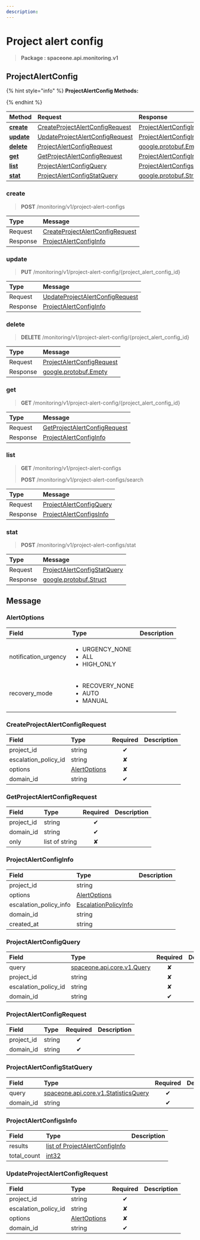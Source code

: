```yaml
---
description:  
---
```

# Project alert config

>  **Package : spaceone.api.monitoring.v1**

## ProjectAlertConfig

{% hint style="info" %}
**ProjectAlertConfig Methods:**

{%  endhint %}


| Method | Request | Response |
| :----- | :-------- | :-------- |
| [**create**](project-alert-config.md#create)|   [CreateProjectAlertConfigRequest](project-alert-config.md#createprojectalertconfigrequest) |   [ProjectAlertConfigInfo](project-alert-config.md#projectalertconfiginfo) |
| [**update**](project-alert-config.md#update)|   [UpdateProjectAlertConfigRequest](project-alert-config.md#updateprojectalertconfigrequest) |   [ProjectAlertConfigInfo](project-alert-config.md#projectalertconfiginfo) |
| [**delete**](project-alert-config.md#delete)|   [ProjectAlertConfigRequest](project-alert-config.md#projectalertconfigrequest) |  [google.protobuf.Empty](https://github.com/protocolbuffers/protobuf/blob/master/src/google/protobuf/empty.proto)|
| [**get**](project-alert-config.md#get)|   [GetProjectAlertConfigRequest](project-alert-config.md#getprojectalertconfigrequest) |   [ProjectAlertConfigInfo](project-alert-config.md#projectalertconfiginfo) |
| [**list**](project-alert-config.md#list)|   [ProjectAlertConfigQuery](project-alert-config.md#projectalertconfigquery) |   [ProjectAlertConfigsInfo](project-alert-config.md#projectalertconfigsinfo) |
| [**stat**](project-alert-config.md#stat)|   [ProjectAlertConfigStatQuery](project-alert-config.md#projectalertconfigstatquery) |  [google.protobuf.Struct](https://github.com/protocolbuffers/protobuf/blob/master/src/google/protobuf/struct.proto)| 
 

 
### create
> **POST** /monitoring/v1/project-alert-configs
>


| Type | Message |
| :--- | :--- |
| Request | [CreateProjectAlertConfigRequest](project-alert-config.md#createprojectalertconfigrequest) |
| Response |  [ProjectAlertConfigInfo](project-alert-config.md#projectalertconfiginfo)  |
 
 

 
### update
> **PUT** /monitoring/v1/project-alert-config/{project_alert_config_id}
>


| Type | Message |
| :--- | :--- |
| Request | [UpdateProjectAlertConfigRequest](project-alert-config.md#updateprojectalertconfigrequest) |
| Response |  [ProjectAlertConfigInfo](project-alert-config.md#projectalertconfiginfo)  |
 
 

 
### delete
> **DELETE** /monitoring/v1/project-alert-config/{project_alert_config_id}
>


| Type | Message |
| :--- | :--- |
| Request | [ProjectAlertConfigRequest](project-alert-config.md#projectalertconfigrequest) |
| Response | [google.protobuf.Empty](https://github.com/protocolbuffers/protobuf/blob/master/src/google/protobuf/empty.proto) |
 
 

 
### get
> **GET** /monitoring/v1/project-alert-config/{project_alert_config_id}
>


| Type | Message |
| :--- | :--- |
| Request | [GetProjectAlertConfigRequest](project-alert-config.md#getprojectalertconfigrequest) |
| Response |  [ProjectAlertConfigInfo](project-alert-config.md#projectalertconfiginfo)  |
 
 

 
### list
> **GET** /monitoring/v1/project-alert-configs
>
> **POST** /monitoring/v1/project-alert-configs/search



| Type | Message |
| :--- | :--- |
| Request | [ProjectAlertConfigQuery](project-alert-config.md#projectalertconfigquery) |
| Response |  [ProjectAlertConfigsInfo](project-alert-config.md#projectalertconfigsinfo)  |
 
 

 
### stat
> **POST** /monitoring/v1/project-alert-configs/stat
>


| Type | Message |
| :--- | :--- |
| Request | [ProjectAlertConfigStatQuery](project-alert-config.md#projectalertconfigstatquery) |
| Response | [google.protobuf.Struct](https://github.com/protocolbuffers/protobuf/blob/master/src/google/protobuf/struct.proto) |


## 

## Message

### AlertOptions
<table>
  <thead>
    <tr>
      <th style="text-align:left; width:100px;">Field</th>
      <th style="text-align:left">Type</th>
      <th style="text-align:left">Description</th>
    </tr>
  </thead>
  <tbody>
    <tr>
      <td style="text-align:left; width:100px;">notification_urgency</td>
      <td style="text-align:left"><ul>
          	<li>URGENCY_NONE</li>
          	<li>ALL</li>
          	<li>HIGH_ONLY</li>
        </ul></td>
<td style="text-align:left"></td>

   </tr>
    <tr>
      <td style="text-align:left; width:100px;">recovery_mode</td>
      <td style="text-align:left"><ul>
          	<li>RECOVERY_NONE</li>
          	<li>AUTO</li>
          	<li>MANUAL</li>
        </ul></td>
<td style="text-align:left"></td>

   </tr>
  </tbody>
</table>



### CreateProjectAlertConfigRequest
| Field | Type | Required | Description |
| :--- | :--- | :---: | :--- |
| project_id |string|✔| |
| escalation_policy_id |string|✘| |
| options |[AlertOptions](project-alert-config.md#alertoptions)|✘| |
| domain_id |string|✔| |

### GetProjectAlertConfigRequest
| Field | Type | Required | Description |
| :--- | :--- | :---: | :--- |
| project_id |string|✔| |
| domain_id |string|✔| |
| only |list of string|✘| |

### ProjectAlertConfigInfo
| Field | Type |  Description |
| :--- | :--- | :--- |
| project_id |string | |
| options |[AlertOptions](project-alert-config.md#alertoptions) | |
| escalation_policy_info |[EscalationPolicyInfo](project-alert-config.md#escalationpolicyinfo) | |
| domain_id |string | |
| created_at |string | |

### ProjectAlertConfigQuery
| Field | Type | Required | Description |
| :--- | :--- | :---: | :--- |
| query |[spaceone.api.core.v1.Query](https://spaceone-dev.gitbook.io/api-reference/common-v1/search-query)|✘| |
| project_id |string|✘| |
| escalation_policy_id |string|✘| |
| domain_id |string|✔| |

### ProjectAlertConfigRequest
| Field | Type | Required | Description |
| :--- | :--- | :---: | :--- |
| project_id |string|✔| |
| domain_id |string|✔| |

### ProjectAlertConfigStatQuery
| Field | Type | Required | Description |
| :--- | :--- | :---: | :--- |
| query |[spaceone.api.core.v1.StatisticsQuery](https://spaceone-dev.gitbook.io/api-reference/common-v1/statistics-query)|✔| |
| domain_id |string|✔| |

### ProjectAlertConfigsInfo
| Field | Type |  Description |
| :--- | :--- | :--- |
| results |[list of ProjectAlertConfigInfo](project-alert-config.md#projectalertconfiginfo) | |
| total_count |[int32](https://github.com/protocolbuffers/protobuf/blob/master/src/google/protobuf/type.proto) | |

### UpdateProjectAlertConfigRequest
| Field | Type | Required | Description |
| :--- | :--- | :---: | :--- |
| project_id |string|✔| |
| escalation_policy_id |string|✘| |
| options |[AlertOptions](project-alert-config.md#alertoptions)|✘| |
| domain_id |string|✔| |
